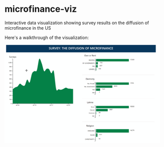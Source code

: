 # microfinance-viz
Interactive data visualization showing survey results on the diffusion of microfinance in the US

Here's a walkthrough of the visualization:

<img src='microfinance.gif' title='Video Walkthrough' width='' alt='Video Walkthrough' />
